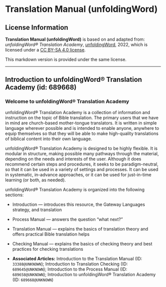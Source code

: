 # Translation Manual (unfoldingWord)

## License Information

**Translation Manual (unfoldingWord)** is based on and adapted from: _unfoldingWord® Translation Academy_, [unfoldingWord](https://unfoldingword.org/utw), 2022, which is licensed under a [CC BY-SA 4.0 license](https://creativecommons.org/licenses/by-sa/4.0/legalcode.en).

This markdown version is provided under the same license.



--------------------------------

## Introduction to unfoldingWord® Translation Academy (id: 689668)

### Welcome to unfoldingWord® Translation Academy

unfoldingWord® Translation Academy is a collection of information and instruction on the topic of Bible translation. The primary users that we have in mind are church\-based mother\-tongue translators. It is written in simple language wherever possible and is intended to enable anyone, anywhere to equip themselves so that they will be able to make high\-quality translations of biblical content into their own language.

unfoldingWord® Translation Academy is designed to be highly flexible. It is modular in structure, making possible many pathways through the material, depending on the needs and interests of the user. Although it does recommend certain steps and procedures, it seeks to be paradigm\-neutral, so that it can be used in a variety of settings and processes. It can be used in systematic, in\-advance approaches, or it can be used for just\-in\-time learning (or both, as needed).

unfoldingWord® Translation Academy is organized into the following sections:

* Introduction — introduces this resource, the Gateway Languages strategy, and translation
* Process Manual — answers the question “what next?”
* Translation Manual — explains the basics of translation theory and offers practical Bible translation helps
* Checking Manual — explains the basics of checking theory and best practices for checking translations

* **Associated Articles:** Introduction to the Translation Manual (ID: `33388@UNKNOWN`); Introduction to Translation Checking (ID: `689645@UNKNOWN`); Introduction to the Process Manual (ID: `689658@UNKNOWN`); Introduction to unfoldingWord® Translation Academy (ID: `689668@UNKNOWN`)

